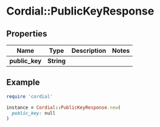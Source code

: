# Cordial::PublicKeyResponse

## Properties

| Name | Type | Description | Notes |
| ---- | ---- | ----------- | ----- |
| **public_key** | **String** |  |  |

## Example

```ruby
require 'cordial'

instance = Cordial::PublicKeyResponse.new(
  public_key: null
)
```

